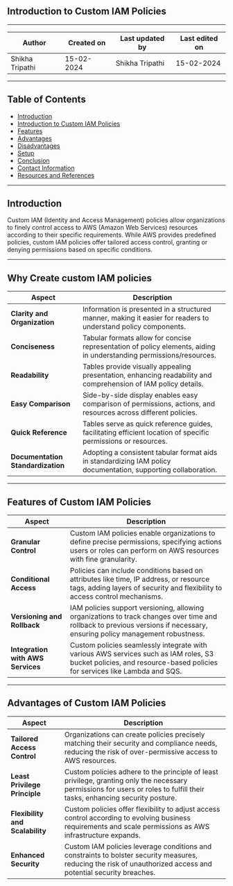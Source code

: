 ## Introduction to Custom IAM Policies
***
| Author | Created on | Last updated by | Last edited on |
|--------|------------|-----------------|----------------|
|Shikha Tripathi| 15-02-2024 | Shikha Tripathi | 15-02-2024|

***
## Table of Contents
+ [Introduction](#Introduction)
+ [Introduction to Custom IAM Policies](#IntroductiontoCustomIAMPolicies)
+ [Features](#Features)
+ [Advantages](#Advantages)
+ [Disadvantages](#Disadvantages)
+ [Setup](#Setup)
+ [Conclusion](#Conclusion)
+ [Contact Information](#Contact-Information)
+ [Resources and References](#Resources-and-References)

***
## Introduction
Custom IAM (Identity and Access Management) policies allow organizations to finely control access to AWS (Amazon Web Services) resources according to their specific requirements. While AWS provides predefined policies, custom IAM policies offer tailored access control, granting or denying permissions based on specific conditions.

***
## Why Create custom IAM policies
| Aspect | Description |
|--------|-------------|
| **Clarity and Organization**| Information is presented in a structured manner, making it easier for readers to understand policy components.|
| **Conciseness**	| Tabular formats allow for concise representation of policy elements, aiding in understanding permissions/resources.|
| **Readability**	| Tables provide visually appealing presentation, enhancing readability and comprehension of IAM policy details.|
| **Easy Comparison**	| Side-by-side display enables easy comparison of permissions, actions, and resources across different policies.|
| **Quick Reference**	| Tables serve as quick reference guides, facilitating efficient location of specific permissions or resources.|
| **Documentation Standardization**	| Adopting a consistent tabular format aids in standardizing IAM policy documentation, supporting collaboration.|

***
## Features of Custom IAM Policies
| Aspect | Description |
|--------|-------------|
| **Granular Control** |	Custom IAM policies enable organizations to define precise permissions, specifying actions users or roles can perform on AWS resources with fine granularity.|
|**Conditional Access**	| Policies can include conditions based on attributes like time, IP address, or resource tags, adding layers of security and flexibility to access control mechanisms.|
|**Versioning and Rollback**	| IAM policies support versioning, allowing organizations to track changes over time and rollback to previous versions if necessary, ensuring policy management robustness.|
| **Integration with AWS Services**	| Custom policies seamlessly integrate with various AWS services such as IAM roles, S3 bucket policies, and resource-based policies for services like Lambda and SQS.|

***
##  Advantages of Custom IAM Policies
| Aspect | Description |
|--------|-------------|
| **Tailored Access Control**	| Organizations can create policies precisely matching their security and compliance needs, reducing the risk of over-permissive access to AWS resources.|
|**Least Privilege Principle**	| Custom policies adhere to the principle of least privilege, granting only the necessary permissions for users or roles to fulfill their tasks, enhancing security posture.|
| **Flexibility and Scalability**	| Custom policies offer flexibility to adjust access control according to evolving business requirements and scale permissions as AWS infrastructure expands.|
| **Enhanced Security**| Custom IAM policies leverage conditions and constraints to bolster security measures, reducing the risk of unauthorized access and potential security breaches.|





